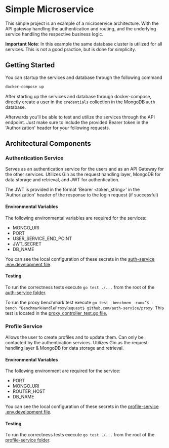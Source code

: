 # Simple Microservice
This simple project is an example of a microservice architecture. With the API gateway handling the authentication and routing, and the underlying service handling the respective business logic.

**Important Note**: In this example the same database cluster is utilized for all services. This is not a good practice, but is done for simplicity.

## Getting Started
You can startup the services and database through the following command
```bash
docker-compose up
```

After starting up the services and database through docker-compose, directly create a user in the `credentials` collection in the MongoDB `auth` database.

Afterwards you'll be able to test and utilize the services through the API endpoint. Just make sure to include the provided Bearer token in the 'Authorization' header for your following requests.


## Architectural Components

### Authentication Service
Serves as an authentication service for the users and as an API Gateway for the other services. Utilizes Gin as the request handling layer, MongoDB for data storage and retrieval, and JWT for authentication.

The JWT is provided in the format 'Bearer <token_string>' in the 'Authorization' header of the response to the login request (if successful)

#### Environmental Variables
The following environmental variables are required for the services:
- MONGO_URI
- PORT
- USER_SERVICE_END_POINT
- JWT_SECRET
- DB_NAME

You can see the local configuration of these secrets in the [auth-service .env.development file](./auth-service/.env.development).

#### Testing
To run the correctness tests execute `go test ./...` from the root of the [auth-service folder](./auth-service/).

To run the proxy benchmark test execute `go test -benchmem -run=^$ -bench ^BenchmarkHandleProxyRequest$ github.com/auth-service/proxy`. This test is located in the [proxy_controller_test.go file.](./auth-service/proxy/proxy_controller_test.go)
### Profile Service

Allows the user to create profiles and to update them. Can only be contacted by the authentication services.
Utilizes Gin as the request handling layer & MongoDB for data storage and retrieval.

#### Environmental Variables
The following environment are required for the service:
- PORT
- MONGO_URI
- ROUTER_HOST
- DB_NAME

You can see the local configuration of these secrets in the [profile-service .env.development file](./profile-service/.env.development).

#### Testing
To run the correctness tests execute `go test ./...` from the root of the [profile-service folder](./profile-service/).
